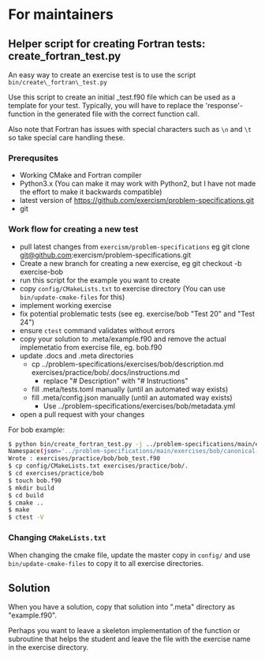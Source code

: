 # For maintainers

## Helper script for creating Fortran tests: create\_fortran\_test.py

An easy way to create an exercise test is to use the script
`bin/create\_fortran\_test.py`

Use this script to create an initial <exercise>\_test.f90 file which can be used as a template for your test.
Typically, you will have to replace the 'response'-function in the generated file with the correct function call.

Also note that Fortran has issues with special characters such as `\n` and `\t` so take special care handling these.

### Prerequsites
- Working CMake and Fortran compiler
- Python3.x (You can make it may work with Python2, but I have not made the
effort to make it backwards compatible)
- latest version of https://github.com/exercism/problem-specifications.git
- git


### Work flow for creating a new test
- pull latest changes from `exercism/problem-specifications` eg git clone git@github.com:exercism/problem-specifications.git
- Create a new branch for creating a new exercise, eg git checkout -b exercise-bob
- run this script for the example you want to create
- copy `config/CMakeLists.txt` to exercise directory (You can use `bin/update-cmake-files` for this)
- implement working exercise
- fix potential problematic tests (see eg. exercise/bob "Test 20" and "Test 24")
- ensure `ctest` command validates without errors
- copy your solution to .meta/example.f90 and remove the actual implemetatio from exercise file, eg. bob.f90
- update .docs and .meta directories
    * cp ../problem-specifications/exercises/bob/description.md exercises/practice/bob/.docs/instructions.md
        * replace "# Description" with "# Instructions"
    * fill .meta/tests.toml manually (until an automated way exists)
    * fill .meta/config.json manually (until an automated way exists)
        * Use ../problem-specifications/exercises/bob/metadata.yml 
- open a pull request with your changes

For bob example:

```bash
$ python bin/create_fortran_test.py -j ../problem-specifications/main/exercises/bob/canonical-data.json -t exercises/practice/bob/bob_test.f90
Namespace(json='../problem-specifications/main/exercises/bob/canonical-data.json', target='exercises/practice/bob/bob_test.f90')
Wrote : exercises/practice/bob/bob_test.f90
$ cp config/CMakeLists.txt exercises/practice/bob/.
$ cd exercises/practice/bob
$ touch bob.f90
$ mkdir build
$ cd build
$ cmake ..
$ make
$ ctest -V
```

### Changing `CMakeLists.txt`
When changing the cmake file, update the master copy in `config/` and use `bin/update-cmake-files` to copy it to all exercise directories.

## Solution

When you have a solution, copy that solution into ".meta" directory as "example.f90".

Perhaps you want to leave a skeleton implementation of the function or subroutine that helps the student and leave the file with the exercise name in the exercise directory.
